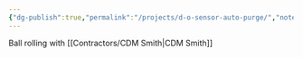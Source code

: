 ```yaml
---
{"dg-publish":true,"permalink":"/projects/d-o-sensor-auto-purge/","noteIcon":"","created":"2025-05-20T09:18:16.862-05:00"}
---
```


Ball rolling with [[Contractors/CDM Smith\|CDM Smith]]
